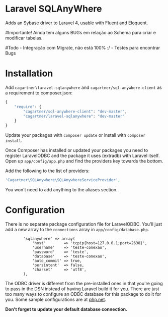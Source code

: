 Laravel SQLAnyWhere
============

Adds an Sybase driver to Laravel 4, usable with Fluent and Eloquent.

#Importante!
Ainda tem alguns BUGs em relação ao Schema para criar e modificar tabelas.

#Todo
    - Integração com Migrate, não está 100% :/
    - Testes para encontrar Bugs


Installation
============

Add `cagartner\laravel-sqlanywhere` and `cagartner/sql-anywhere-client` as a requirement to composer.json:

```javascript
{
    "require": {
        "cagartner/sql-anywhere-client": "dev-master",
        "cagartner/laravel-sqlanywhere": "dev-master"
    }
}
```

Update your packages with `composer update` or install with `composer install`.

Once Composer has installed or updated your packages you need to register 
LaravelODBC and the package it uses (extradb) with Laravel itself. 
Open up `app/config/app.php` and 
find the providers key towards the bottom.


 Add the following to the list of providers:
```php
'Cagartner\SQLAnywhere\SQLAnywhereServiceProvider',
```

You won't need to add anything to the aliases section.


Configuration
=============

There is no separate package configuration file for LaravelODBC.  You'll just add a new array to the `connections` array in `app/config/database.php`.

```
		'sqlanywhere' => array(
            'host'        => 'tcpip{host=127.0.0.1;port=2638}',
            'username'    => 'teste-conexao',
            'password'    => 'teste',
            'database'    => 'teste-conexao',
            'auto_commit' => true,
            'persintent'  => false,
            'charset'     => 'utf8',
        ),
```

The ODBC driver is different from the pre-installed ones in that you're going to pass in the DSN instead of having Laravel build it for you.  There are just too many ways to configure an ODBC database for this package to do it for you.
Some sample configurations are at [php.net](http://php.net/manual/en/ref.pdo-odbc.connection.php).

**Don't forget to update your default database connection.**

